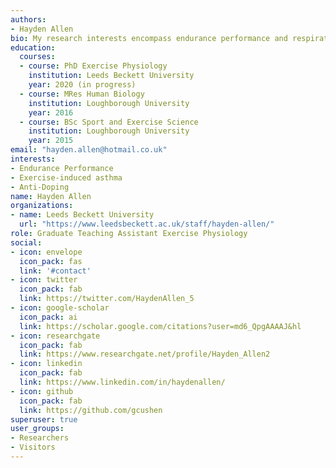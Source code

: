 ```yaml
---
authors:
- Hayden Allen
bio: My research interests encompass endurance performance and respiratory physiology.
education:
  courses:
  - course: PhD Exercise Physiology
    institution: Leeds Beckett University
    year: 2020 (in progress)
  - course: MRes Human Biology
    institution: Loughborough University
    year: 2016
  - course: BSc Sport and Exercise Science
    institution: Loughborough University
    year: 2015
email: "hayden.allen@hotmail.co.uk"
interests:
- Endurance Performance
- Exercise-induced asthma
- Anti-Doping
name: Hayden Allen
organizations:
- name: Leeds Beckett University
  url: "https://www.leedsbeckett.ac.uk/staff/hayden-allen/"
role: Graduate Teaching Assistant Exercise Physiology
social:
- icon: envelope
  icon_pack: fas
  link: '#contact'
- icon: twitter
  icon_pack: fab
  link: https://twitter.com/HaydenAllen_5
- icon: google-scholar
  icon_pack: ai
  link: https://scholar.google.com/citations?user=md6_QpgAAAAJ&hl
- icon: researchgate
  icon_pack: fab
  link: https://www.researchgate.net/profile/Hayden_Allen2
- icon: linkedin
  icon_pack: fab
  link: https://www.linkedin.com/in/haydenallen/
- icon: github
  icon_pack: fab
  link: https://github.com/gcushen
superuser: true
user_groups:
- Researchers
- Visitors
---
```



